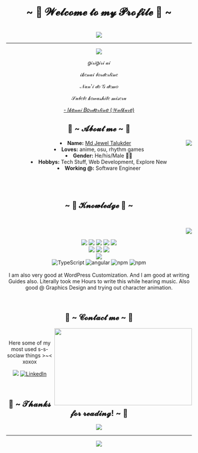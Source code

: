 <body>
  <center>
<h1 align="center">~ 💖 𝓦𝓮𝓵𝓬𝓸𝓶𝓮 𝓽𝓸 𝓶𝔂 𝓟𝓻𝓸𝓯𝓲𝓵𝓮 💖 ~</h1>
<br>
    <div align="center">
    <img src="https://komarev.com/ghpvc/?username=jewel-talukder&color=green"/>
    </div>
    <hr>
<div align="center">
<!-- <a href="https://discord.com/users/202740603790819328" > -->
  <a href="https://laby.net/@Sorakali" >
   <img src="https://lanyard.cnrad.dev/api/202740603790819328?idleMessage=Cause,%20baby,%20tonight%20we're%20beautiful%20now&animated=true&theme=dark&borderRadius=20&hideBadges=true&hideDiscrim=true&bg=212121"  />
  </a>
    <br>
  <p>𝑔𝒾𝓇𝒾𝑔𝒾𝓇𝒾 𝒶𝒾</p>
  <p>𝒾𝓀𝑒𝓃𝒶𝒾 𝒷𝑜𝓇𝒹𝑒𝓇𝓁𝒾𝓃𝑒</p>
  <p>𝒩𝒶𝓃'𝒾 𝒹𝑜 𝒢 𝒹𝑒𝓂𝑜</p>
<p>𝒮𝓊𝒷𝑒𝓉𝑒 𝓀𝑜𝓌𝒶𝓈𝒽𝒾𝓉𝑒 𝓂𝒾𝓈𝑒𝓇𝓊</p>
<p><a href="https://www.youtube.com/watch?v=_WXNeFygGME">- 𝐼𝓀𝑒𝓃𝒶𝒾 𝐵𝑜𝓇𝒹𝑒𝓇𝓁𝒾𝓃𝑒 (𝒲𝒶𝓁𝓀𝓊𝓇𝑒)</a><p>
  
</div>
    <div align="center">
<!-- <img src="https://i.imgur.com/jx17oHT.gif"> -->
      </div>
<div>
<h2 align="center"> 🦊 ~ 𝓐𝓫𝓸𝓾𝓽 𝓶𝓮 ~ 🦊 </h2>
  <div align="center">
<img src="https://64.media.tumblr.com/e1f1c97123ae217eb731500e502e0083/tumblr_n9dxcikmIU1qc9zfzo7_r1_250.gif" align="right">
  </div>
<li>
 <b>Name:</b> <a href='#' target=_blank>Md Jewel Talukder</a></li>

<li>
<b>Loves:</b> anime, osu, rhythm games
</li>
<li>
<b>Gender:</b> He/his/Male 🏳️‍⚧️
</li>
<li>
<b>Hobbys:</b> Tech Stuff, Web Development, Explore New
</li>
<li>
<b>Working @:</b> Software Engineer
</li>
<br><br><br>
</div>
<div>
<h2 align="center">            ~ 📇 𝓚𝓷𝓸𝔀𝓵𝓮𝓭𝓰𝓮 📇 ~</h2>
 <br>
<p>
  <div align="center">
<img src="https://github-readme-stats.vercel.app/api/top-langs/?username=jewel-talukder&layout=Demo&count_private=true" align="right">
  </div>
</div>
<div>
  <br>
<p align="center"><img src="https://img.shields.io/badge/dot%20net%20-%23512BD4.svg?&style=for-the-badge&logo=dotnet&logoColor=white"/> <img src="https://img.shields.io/badge/html5%20-%23E34F26.svg?&style=for-the-badge&logo=html5&logoColor=white"/> <img src="https://img.shields.io/badge/css3%20-%231572B6.svg?&style=for-the-badge&logo=css3&logoColor=white"/> <img src="https://img.shields.io/badge/-C Sharp-239120?style=for-the-badge&logo=csharp&logoColor=white"/> <img src="https://img.shields.io/badge/javascript%20-%23323330.svg?&style=for-the-badge&logo=javascript&logoColor=%23F7DF1E"/> 
<br>
 <img src="https://img.shields.io/badge/git%20-%23F05033.svg?&style=for-the-badge&logo=git&logoColor=white"/> <img src="https://img.shields.io/badge/-SQL Server-CC2927?style=for-the-badge&logo=microsoftsqlserver&logoColor=white"/> <img src="https://img.shields.io/badge/-Bootstrap-7952B3?style=for-the-badge&logo=bootstrap&logoColor=white"/> 
 <br>

 <img src="https://img.shields.io/badge/Github-%23181717.svg?&style=for-the-badge&logo=github&logoColor=white"/>
  <br>
  <img alt="TypeScript" src="https://img.shields.io/badge/-TypeScript-007ACC?style=for-the-badge&logo=typescript&logoColor=white" />
<img alt="angular" src="https://img.shields.io/badge/-Angular-DD0031?style=for-the-badge&logo=angular&logoColor=white" />
  <img alt="npm" src="https://img.shields.io/badge/-NPM-CB3837?style=for-the-badge&logo=npm&logoColor=white" />
   <img alt="npm" src="https://img.shields.io/badge/-DevExpress-FF7200?style=for-the-badge&logo=devexpress&logoColor=white" />
 <br><br>
I am also very good at WordPress Customization. And I am good at writing Guides also. Literally took me Hours to write this while hearing music. Also good @ Graphics Design and trying out character animation.
</p>
<br>
<h2 align="center">           📝 ~ 𝓒𝓸𝓷𝓽𝓪𝓬𝓽 𝓶𝓮 ~ 📝</h2>
  <div align="center">
<img src="https://i.imgur.com/KXx0cCx.gif" align="right" width="373.5px" height="208.5px">
  </div>
<br>
<p align="center">Here some of my <br>
most used s-s-sociaw things >~< xoxox</p>

<p align="center"> <a href="https://facebook.com/rjs.jewel.talukder" target="_blank"><img src="https://img.shields.io/badge/Jewel Talukder-%231877F2.svg?&style=for-the-badge&logo=facebook&logoColor=white"/></a> <a href="https://www.linkedin.com/in/jewel-talukder-86b597235" target="_blank"><img alt="LinkedIn" src="https://img.shields.io/badge/Jewel Talukder-%230077B5.svg?&style=for-the-badge&logo=linkedin&logoColor=white" /></a></p>
</div>
<br>
<div>
<h2 align="center">💖 ~ 𝓣𝓱𝓪𝓷𝓴𝓼 𝓯𝓸𝓻 𝓻𝓮𝓪𝓭𝓲𝓷𝓰! ~ 💖</h2>
<div align="center">
<img src="https://thumbs.gfycat.com/ElderlyNiceIsopod-size_restricted.gif">
</div>
<hr>
</div>
    <p align="center" >  
  <a href="https://github.com/snpsujon"> 
<img  src="https://github-readme-stats.vercel.app/api?username=jewel-talukder&&show_icons=true&theme=radical&count_private=true"/>
  </a>
  </p>
    
    
    
</div>
    </center>
</body>
